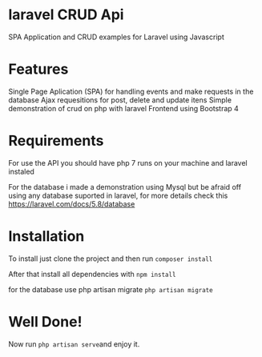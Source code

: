 # laravel CRUD Api
SPA Application and CRUD examples for Laravel using Javascript

# Features
Single Page Aplication (SPA) for handling events and make requests in the database
Ajax requesitions for post, delete and update itens
Simple demonstration of crud on php with laravel
Frontend using Bootstrap 4

# Requirements
For use the API you should have php 7 runs on your machine and laravel instaled

For the database i made a demonstration using Mysql but be afraid off using any database suported in laravel, for more details check this https://laravel.com/docs/5.8/database

# Installation
To install just clone the project and then run `composer install` 

After that install all dependencies with `npm install` 

for the database use php artisan migrate `php artisan migrate`

# Well Done!

Now run `php artisan serve`and enjoy it.
